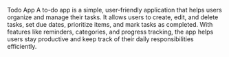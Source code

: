Todo App
A to-do app is a simple, user-friendly application that helps users organize and manage their tasks. It allows users to create, edit, and delete tasks, set due dates, prioritize items, and mark tasks as completed. With features like reminders, categories, and progress tracking, the app helps users stay productive and keep track of their daily responsibilities efficiently.
